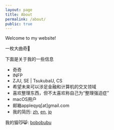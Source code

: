 ```yaml
---
layout: page
title: About
permalink: /about/
public: true
---
```


Welcome to my website!

一枚大曲奇🍪


下面是关于我的一些信息

* 奇奇
* INFP
* ZJU, SE \| TsukubaU, CS
* 希望未来可以涉足金融和计算机的交叉领域
* 喜欢整理东西，但不太喜欢称自己为“整理强迫症”
* macOS用户
* 邮箱appleqyq[at]gmail.com
* 我的简历: [zh](https://github.com/vinci7/Deedy-Resume-for-Japanese/blob/master/docs/resume-cn.pdf), [en](https://github.com/vinci7/Deedy-Resume-for-Japanese/blob/master/docs/resume.pdf), [jp](https://github.com/vinci7/Deedy-Resume-for-Japanese/blob/master/docs/resume-jp.pdf)



我的猫😼😸: [bobobubu](https://bobobubu.netlify.com/)

